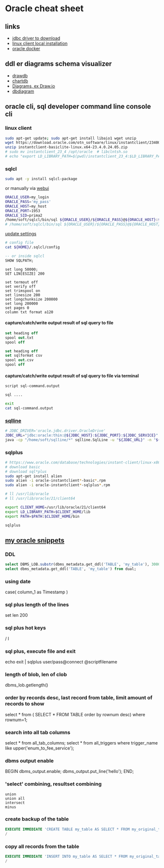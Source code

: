 
# Oracle cheat sheet
## links
* [jdbc driver to download](https://www.oracle.com/database/technologies/appdev/jdbc-downloads.html)
* [linux client local installation](https://github.com/cherkavi/docker-images/blob/master/oracle/Dockerfile)
* [oracle docker]()

## ddl er diagrams schema visualizer
* [drawdb](https://drawdb.vercel.app)
* [chartdb](https://chartdb.io)
* [Diagrams, ex Draw.io](https://Diagrams.net)
* [dbdiagram](https://dbdiagram.io)

## oracle cli, sql developer command line console cli
### linux client
```sh
sudo apt-get update; sudo apt-get install libaio1 wget unzip
wget https://download.oracle.com/otn_software/linux/instantclient/2340000/instantclient-basiclite-linux.x64-23.4.0.24.05.zip
unzip instantclient-basiclite-linux.x64-23.4.0.24.05.zip
# sudo mv instantclient_23_4 /opt/oracle  # libclntsh.so
# echo "export LD_LIBRARY_PATH=$(pwd)/instantclient_23_4:$LD_LIBRARY_PATH" >> $GITHUB_ENV 
```
### sqlcl
```sh
sudo apt -y install sqlcl-package
```
or manually via [webui](https://www.oracle.com/database/sqldeveloper/technologies/sqlcl/download/)

```sh
ORACLE_USER=my_login
ORACLE_PASS='my_pass'
ORACLE_HOST=my_host
ORACLE_PORT=1953
ORACLE_SID=prima2
/home/soft/sqlcl/bin/sql ${ORACLE_USER}/${ORACLE_PASS}@${ORACLE_HOST}:${ORACLE_PORT}:${ORACLE_SID}
# /home/soft/sqlcl/bin/sql ${ORACLE_USER}/${ORACLE_PASS}@${ORACLE_HOST}:${ORACLE_PORT}/${ORACLE_SERVICE}
```
[update settings](http://ss64.com/ora/syntax-sqlplus-set.html)
```sh
# config file 
cat ${HOME}/.sqlcl/config
```
```sql
-- or inside sqlcl
SHOW SQLPATH;
```
```
set long 50000;
SET LIN[ESIZE] 200
```
```
set termout off
set verify off
set trimspool on
set linesize 200
set longchunksize 200000
set long 200000
set pages 0
column txt format a120
```
#### capture/catch/write output result of sql query to file
```sql
set heading off
spool out.txt
spool off
```
```sql
set heading off
set sqlformat csv
spool out.csv
spool off
```
#### capture/catch/write output result of sql query to file via terminal 
```sh
script sql-command.output

sql .... 

exit
cat sql-command.output
```


### [sqlline](https://github.com/julianhyde/sqlline?tab=readme-ov-file#building)
```sh
# JDBC_DRIVER='oracle.jdbc.driver.OracleDrive'
JDBC_URL="jdbc:oracle:thin:@${JDBC_HOST}:${JDBC_PORT}:${JDBC_SERVICE}"
java -cp "/home/soft/sqlline/*" sqlline.SqlLine -u "${JDBC_URL}" -n "${JDBC_USER}" -p "${JDBC_PASS}"
```
### sqlplus
```sh
# https://www.oracle.com/database/technologies/instant-client/linux-x86-64-downloads.html
# download basic
# download sql*plus
sudo apt-get install alien
sudo alien -i oracle-instantclient*-basic*.rpm
sudo alien -i oracle-instantclient*-sqlplus*.rpm

# ll /usr/lib/oracle
# ll /usr/lib/oracle/21/client64

export CLIENT_HOME=/usr/lib/oracle/21/client64
export LD_LIBRARY_PATH=$CLIENT_HOME/lib
export PATH=$PATH:$CLIENT_HOME/bin

sqlplus

```

## [my oracle snippets](https://github.com/cherkavi/database)

### DDL
```sql
select DBMS_LOB.substr(dbms_metadata.get_ddl('TABLE', 'my_table'), 3000, 1) from dual;
select dbms_metadata.get_ddl('TABLE', 'my_table') from dual;
```
### using date
case( column_1 as Timestamp )

### sql plus length of the lines
set len 200

### sql plus hot keys
/
l

### sql plus, execute file and exit
echo exit | sqlplus user/pass@connect @scriptfilename

### length of blob, len of clob
dbms_lob.getlength()

### order by records desc, last record from table, limit amount of records to show
select * from ( SELECT * FROM TABLE order by rownum desc) where rownum=1;

### search into all tab columns
select * from all_tab_columns;
select * from all_triggers where trigger_name like upper('enum_to_fee_service');

### dbms output enable
BEGIN
  dbms_output.enable;
  dbms_output.put_line('hello');
END;

### 'select' combining, resultset combining
```
union
union all
intersect
minus
```

### create backup of the table
```sql
EXECUTE IMMEDIATE 'CREATE TABLE my_table AS SELECT * FROM my_original_table';
/
```

### copy all records from the table 
```sql
EXECUTE IMMEDIATE 'INSERT INTO my_table AS SELECT * FROM my_original_table';
/
```
